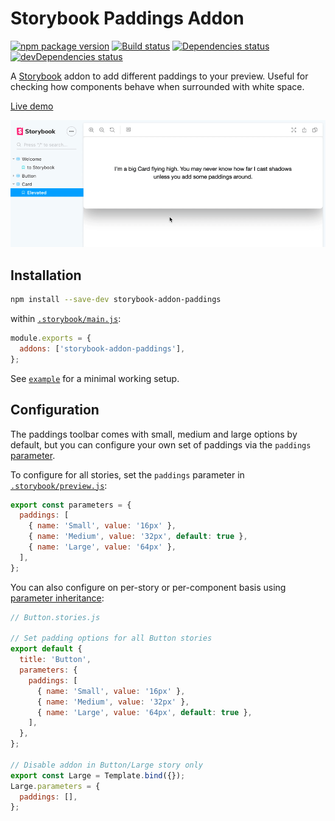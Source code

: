 # Storybook Paddings Addon

[![npm package version](https://img.shields.io/npm/v/storybook-addon-paddings)](https://www.npmjs.com/package/storybook-addon-paddings)
[![Build status](https://img.shields.io/github/workflow/status/rbardini/storybook-addon-paddings/Main)](https://github.com/rbardini/storybook-addon-paddings/actions)
[![Dependencies status](https://img.shields.io/david/rbardini/storybook-addon-paddings)](https://david-dm.org/rbardini/storybook-addon-paddings)
[![devDependencies status](https://img.shields.io/david/dev/rbardini/storybook-addon-paddings)](https://david-dm.org/rbardini/storybook-addon-paddings?type=dev)

A [Storybook](https://storybook.js.org) addon to add different paddings to your preview. Useful for checking how components behave when surrounded with white space.

[Live demo](https://storybook-addon-paddings.netlify.app)

![Demo](demo.gif)

## Installation

```sh
npm install --save-dev storybook-addon-paddings
```

within [`.storybook/main.js`](https://storybook.js.org/docs/react/configure/overview#configure-your-storybook-project):

```js
module.exports = {
  addons: ['storybook-addon-paddings'],
};
```

See [`example`](example) for a minimal working setup.

## Configuration

The paddings toolbar comes with small, medium and large options by default, but you can configure your own set of paddings via the `paddings` [parameter](https://storybook.js.org/docs/react/writing-stories/parameters).

To configure for all stories, set the `paddings` parameter in [`.storybook/preview.js`](https://storybook.js.org/docs/react/configure/overview#configure-story-rendering):

```js
export const parameters = {
  paddings: [
    { name: 'Small', value: '16px' },
    { name: 'Medium', value: '32px', default: true },
    { name: 'Large', value: '64px' },
  ],
};
```

You can also configure on per-story or per-component basis using [parameter inheritance](https://storybook.js.org/docs/react/writing-stories/parameters#component-parameters):

```js
// Button.stories.js

// Set padding options for all Button stories
export default {
  title: 'Button',
  parameters: {
    paddings: [
      { name: 'Small', value: '16px' },
      { name: 'Medium', value: '32px' },
      { name: 'Large', value: '64px', default: true },
    ],
  },
};

// Disable addon in Button/Large story only
export const Large = Template.bind({});
Large.parameters = {
  paddings: [],
};
```
